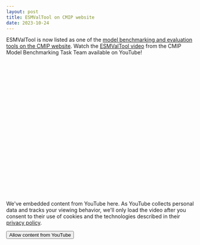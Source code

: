 ```yaml
---
layout: post
title: ESMValTool on CMIP website
date: 2023-10-24
---
```


ESMValTool is now listed as one of the [model benchmarking and evaluation tools on the CMIP website](https://wcrp-cmip.org/tools/model-benchmarking-and-evaluation-tools/). Watch the [ESMValTool video](https://youtu.be/sidM4EB6Sbo?list=PLfNPd2rlkdzOxdo5tAZHS3VUeMFn2QwAj) from the CMIP Model Benchmarking Task Team available on YouTube!

<link rel="stylesheet" type="text/css" href="../assets/css/video.css">

<div class="video" style="background-image: url('../assets/img/esmvaltool_video_preview_dark.jpg')">
  <iframe
    class="video__iframe"
    width="736"
    height="360"
    data-src="https://www.youtube-nocookie.com/embed/sidM4EB6Sbo?si=u14rSG-pr7uYRiGY"
    frameborder="0"
    allow="accelerometer; clipboard-write; encrypted-media; gyroscope; picture-in-picture"
    allowfullscreen="allowfullscreen"
  ></iframe>
  <form class="video__notice">
    <p>
      We've embedded content from YouTube here. As YouTube collects personal data and tracks your
      viewing behavior, we'll only load the video after you consent to their use of cookies and
      the technologies described in their
      <a href="https://www.youtube.com/t/privacy">privacy policy</a>.
    </p>
	<input id="user_consent" type="button" value="Allow content from YouTube" onclick="activateVideos();" />
  </form>
</div>

<script src="../assets/js/video.js"></script>
